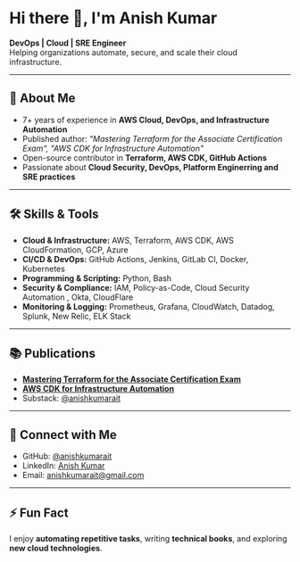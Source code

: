 # Hi there 👋, I'm Anish Kumar

**DevOps | Cloud | SRE Engineer**  
Helping organizations automate, secure, and scale their cloud infrastructure.

---

## 🚀 About Me
- 7+ years of experience in **AWS Cloud, DevOps, and Infrastructure Automation**  
- Published author: *"Mastering Terraform for the Associate Certification Exam", "AWS CDK for Infrastructure Automation"*  
- Open-source contributor in **Terraform, AWS CDK, GitHub Actions**  
- Passionate about **Cloud Security, DevOps, Platform Enginerring and SRE practices**  

---

## 🛠️ Skills & Tools
- **Cloud & Infrastructure:** AWS, Terraform, AWS CDK, AWS CloudFormation, GCP, Azure  
- **CI/CD & DevOps:** GitHub Actions, Jenkins, GitLab CI, Docker, Kubernetes  
- **Programming & Scripting:** Python, Bash  
- **Security & Compliance:** IAM, Policy-as-Code, Cloud Security Automation , Okta, CloudFlare 
- **Monitoring & Logging:** Prometheus, Grafana, CloudWatch, Datadog, Splunk, New Relic, ELK Stack  

---

## 📚 Publications
- **[Mastering Terraform for the Associate Certification Exam](https://www.amazon.com/gp/product/B0DJC8V6FG)**
- **[AWS CDK for Infrastructure Automation](https://www.amazon.com/gp/product/B0DVBYXSH1)**
- Substack: [@anishkumarait](https://substack.com/@anishkumarait)

---

## 💬 Connect with Me
- GitHub: [@anishkumarait](https://github.com/anishkumarait)  
- LinkedIn: [Anish Kumar](https://www.linkedin.com/in/anishkumarait/)
- Email: [anishkumarait@gmail.com](mailto:anishkumarait@gmail.com)

---

## ⚡ Fun Fact
I enjoy **automating repetitive tasks**, writing **technical books**, and exploring **new cloud technologies**.
